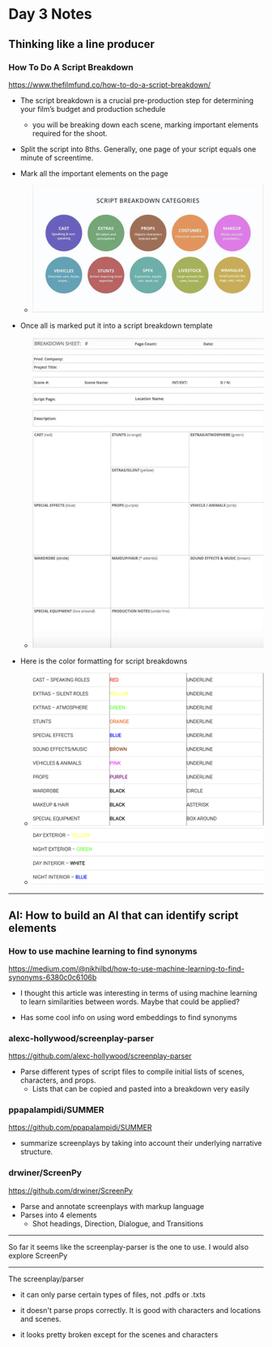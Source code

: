 # Day 3 Notes

## Thinking like a line producer

### How To Do A Script Breakdown
https://www.thefilmfund.co/how-to-do-a-script-breakdown/

* The script breakdown is a crucial pre-production step for determining your film’s budget and production schedule
    * you will be breaking down each scene, marking important elements required for the shoot.

* Split the script into 8ths. Generally, one page of your script equals one minute of screentime. 

* Mark all the important elements on the page
    * ![Script Breakdown Categories](script_breakdown_categories.png)

* Once all is marked put it into a script breakdown template
    * ![Script Breakdown Sheet](script_breakdown_sheet.png)

* Here is the color formatting for script breakdowns
    * ![Script Breakdown Coloring](standard_script_breakdown_coloring.png)
    * ![Script Breakdown Coloring Continued](standard_script_breakdown_coloring_continued.png)
---

## AI: How to build an AI that can identify script elements

### How to use machine learning to find synonyms
https://medium.com/@nikhilbd/how-to-use-machine-learning-to-find-synonyms-6380c0c6106b

* I thought this article was interesting in terms of using machine learning to learn similarities between words. Maybe that could be applied?

* Has some cool info on using word embeddings to find synonyms

### alexc-hollywood/screenplay-parser
https://github.com/alexc-hollywood/screenplay-parser

* Parse different types of script files to compile initial lists of scenes, characters, and props.
    * Lists that can be copied and pasted into a breakdown very easily

### ppapalampidi/SUMMER
https://github.com/ppapalampidi/SUMMER

* summarize screenplays by taking into account their underlying narrative structure. 

### drwiner/ScreenPy
https://github.com/drwiner/ScreenPy

* Parse and annotate screenplays with markup language
* Parses into 4 elements
    * Shot headings, Direction, Dialogue, and Transitions
---
So far it seems like the screenplay-parser is the one to use. I would also explore ScreenPy

---
The screenplay/parser
* it can only parse certain types of files, not .pdfs or .txts
* it doesn't parse props correctly. It is good with characters and locations and scenes.

* it looks pretty broken except for the scenes and characters



